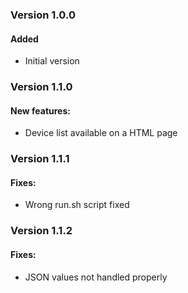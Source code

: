 ### Version 1.0.0
#### Added
- Initial version

### Version 1.1.0
#### New features:
- Device list available on a HTML page

### Version 1.1.1
#### Fixes:
- Wrong run.sh script fixed

### Version 1.1.2
#### Fixes:
- JSON values not handled properly